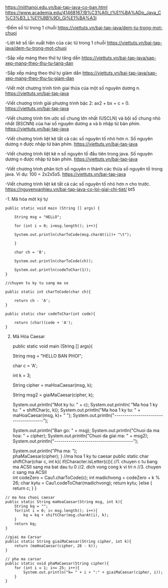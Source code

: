 https://niithanoi.edu.vn/bai-tap-java-co-ban.html
https://www.academia.edu/41468167/B%C3%A0i_t%E1%BA%ADp_Java_C%C3%B3_L%E1%BB%9Di_Gi%E1%BA%A3i

-Đếm số từ trong 1 chuỗi https://viettuts.vn/bai-tap-java/dem-tu-trong-mot-chuoi

-Liệt kê số lần xuất hiện của các từ trong 1 chuỗi https://viettuts.vn/bai-tap-java/dem-tu-trong-mot-chuoi

-Sắp xếp mảng theo thứ tự tăng dần https://viettuts.vn/bai-tap-java/sap-xep-mang-theo-thu-tu-tang-dan

-Sắp xếp mảng theo thứ tự giảm dần https://viettuts.vn/bai-tap-java/sap-xep-mang-theo-thu-tu-giam-dan

-Viết một chương trình tính giai thừa của một số nguyên dương n. https://viettuts.vn/bai-tap-java

-Viết chương trình giải phương trình bậc 2: ax2 + bx + c = 0. https://viettuts.vn/bai-tap-java

-Viết chương trình tìm ước số chung lớn nhất (USCLN) và bội số chung nhỏ nhất (BSCNN) của hai số nguyên dương a và b nhập từ bàn phím.  https://viettuts.vn/bai-tap-java

-Viết chương trình liệt kê tất cả các số nguyên tố nhỏ hơn n. Số nguyên dương n được nhập từ bàn phím.  https://viettuts.vn/bai-tap-java

-Viết chương trình liệt kê n số nguyên tố đầu tiên trong java. Số nguyên dương n được nhập từ bàn phím.  https://viettuts.vn/bai-tap-java

-Viết chương trình phân tích số nguyên n thành các thừa số nguyên tố trong java. Ví dụ: 100 = 2x2x5x5.  https://viettuts.vn/bai-tap-java

-Viết chương trình liệt kê tất cả các số nguyên tố nhỏ hơn n cho trước.  https://nguyenvanhieu.vn/bai-tap-java-co-loi-giai-chi-tiet/   bt5


-1.	Mã hóa môt ký tự


    public static void main (String [] args) { 

        String msg = "HELLO";
        
        for (int i = 0; i<msg.length(); i++){
        
        System.out.println(charToCode(msg.charAt(i))+ "\t");
        
        }
        
        char ch = 'B';
        
        System.out.println(charToCode(ch));
        
        System.out.println(codeToChar(1));
    }
    
    //chuyen tu ky tu sang ma so
    
    public static int charToCode(char ch){
    
        return ch - 'A';
    }
    
    public static char codeToChar(int code){
    
        return (char)(code + 'A');
    }
    
   2.	Mã Hóa Caesar



          public static void main (String [] args){
        
          String msg = "HELLO BAN PHOI";
        
          char c = 'A';
        
          int k = 3;
        
          String cipher = maHoaCaesar(msg, k);
        
          String msg2 = giaiMaCaesar(cipher, k);
        
          System.out.println("Mot ky tu: " + c);
          System.out.println( "Ma hoa 1 ky tu: " + shiftChar(c, k));
          System.out.println("Ma hoa 1 ky tu: " + maHoaCaesar(msg, k)+ " ");
          System.out.println("---------------------------------------");
        
          System.out.println("Ban go: " + msg);
          System.out.println("Chuoi da ma hoa: " + cipher);
          System.out.println("Chuoi da giai ma: " + msg2);
          System.out.println("---------------------------------------");
        
          System.out.println("Pha ma: ");  
          phaMaCaesar(cipher);
    }
    //ma hoa 1 ky tu caesar
    public static char shiftChar(char c, int k){
        if(Character.isLetter(c)){
            //1. chuyen c tu bang ma ACSII sang ma bat dau tu 0
            //2. dich vong cong k vi tri n
            //3. chuyen c sang ma ACSII  
            int codeZero = Cau1.charToCode(c);
            int madichvong = codeZero + k % 26;
            char kytu = Cau1.codeToChar(madichvong);
            return kytu;
        }else {
            return c;
        }
    }
    
    // ma hoa chuoi caesar
    public static String maHoaCaesar(String msg, int k){
        String kq = "";
        for(int i = 0; i< msg.length(); i++){
            kq = kq + shiftChar(msg.charAt(i), k);
        }
        return kq;
    }
    
    //giai ma Carsar
    public static String giaiMaCaesar(String cipher, int k){
        return (maHoaCaesar(cipher, 26 - k));
    }
    
    // pha ma carsar
    public static void phaMaCaesar(String cipher){
        for (int i = 1; i<= 25; i++){
            System.out.println("k= " + i + ":" + giaiMaCaesar(cipher, i));
        }
    }





